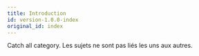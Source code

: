 ```yaml
---
title: Introduction
id: version-1.0.0-index
original_id: index
---
```


Catch all category. Les sujets ne sont pas liés les uns aux autres.